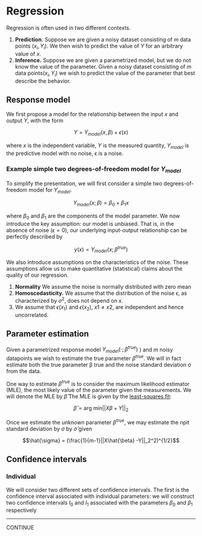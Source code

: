 # Regression

Regression is often used in two different contexts.
 

 1. **Prediction.** Suppose we are given a noisy dataset consisting of $m$ data points $(x_i,Y_i)$. We then wish to predict the value of $Y$ for an arbitrary value of $x$.
 2. **Inference.** Suppose we are given a parametrized model, but we do not know the value of the parameter. Given a noisy dataset consisting of $m$ data points$(x_i,Y_i)$ we wish to predict the value of the parameter that best describe the behavior.

## Response model

We first propose a model for the relationship between the input $x$ and output $Y$, with the form

$$Y = Y_{model}(x,\beta) + \epsilon(x)$$

where $x$ is the independent variable, $Y$ is the measured quantity, $Y_{model}$ is the predictive model with no noise, ϵ is a noise.

### Example  simple two degrees-of-freedom model for $Y_{model}$

To simplify the presentation, we will first consider a simple two degrees-of-freedom model for $Y_{model}$.

$$Y_{model}(x;\beta) = \beta_0 + \beta_1x$$

where $β_0$ and $β_1$ are the components of the model parameter. We now introduce the key assumption: our model is unbiased.  That is, in the absence of noise $(ϵ = 0)$, our underlying input-output relationship can be perfectly described by

$$y(x) = Y_{model}(x;\beta^{true})$$

We also introduce assumptions on the characteristics of the noise. These assumptions allow us to make quantitative (statistical) claims about the quality of our regression.

1. **Normality** We assume the noise is normally distributed with zero mean
2. **Homoscedasticity.** We assume that the distribution of the noise ϵ, as characterized by $σ^2$, does not depend on x.
3. We assume that $ϵ(x_1)$ and $ϵ(x_2)$, $x1 \neq x2$, are independent and hence uncorrelated.

## Parameter estimation

Given a parametrized response model $Y_{model}(\cdot;\beta^{true})$ ) and m noisy datapoints we wish to estimate the true parameter $\beta^{true}$. We will in fact estimate both the true parameter β true and the noise standard deviation σ from the data.

One way to estimate $\beta^{true}$  is to consider the maximum likelihood estimator (MLE), the most likely value of the parameter given the measurements. We will denote the MLE by $\hat{\beta}$ The MLE is
given by the [least-squares fit](https://github.com/khangaerospace/aertoolbox/tree/main/leastsquare):

$$\hat{\beta} = \text{arg min} ||X\beta + Y||_2$$ 


Once we estimate the unknown parameter $\beta^{true}$, we may estimate the npit standard deviation by $\sigma$ by $\hat{\sigma}$ given

$$\hat{\sigma} = (\frac{1}{m-1}||X\hat{\beta} -Y||_2^2)^{1/2}$$

## Confidence intervals

### Individual

We will consider two different sets of confidence intervals.  The first is the confidence interval associated with individual parameters: we will construct two confidence intervals $I_0$ and $I_1$ associated with the parameters $\beta_0$ and $\beta_1$ respectively

****
CONTINUE